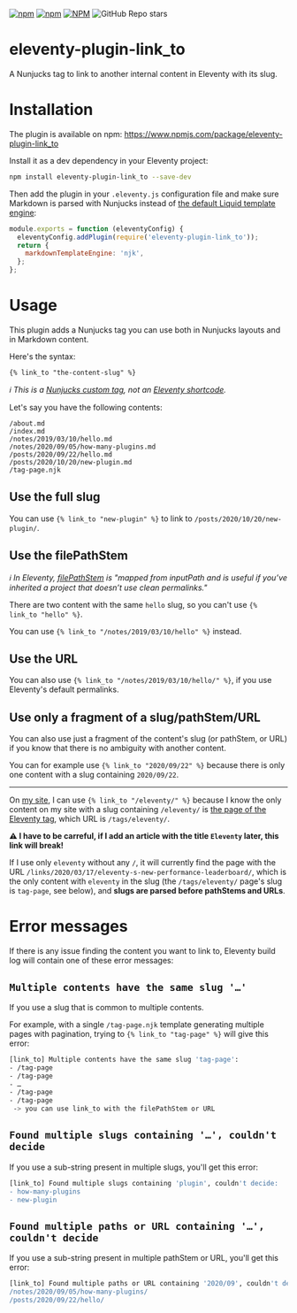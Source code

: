 [![npm](https://img.shields.io/npm/v/eleventy-plugin-link_to)](https://www.npmjs.com/package/eleventy-plugin-link_to) [![npm](https://img.shields.io/npm/dw/eleventy-plugin-link_to)](https://www.npmjs.com/package/eleventy-plugin-link_to) [![NPM](https://img.shields.io/npm/l/eleventy-plugin-link_to)](https://github.com/nhoizey/eleventy-plugin-link_to/blob/main/LICENSE) ![GitHub Repo stars](https://img.shields.io/github/stars/nhoizey/eleventy-plugin-link_to?style=social)

# eleventy-plugin-link_to

A Nunjucks tag to link to another internal content in Eleventy with its slug.

# Installation

The plugin is available on npm: <https://www.npmjs.com/package/eleventy-plugin-link_to>

Install it as a dev dependency in your Eleventy project:

```bash
npm install eleventy-plugin-link_to --save-dev
```

Then add the plugin in your `.eleventy.js` configuration file and make sure Markdown is parsed with Nunjucks instead of [the default Liquid template engine](https://www.11ty.dev/docs/config/#default-template-engine-for-markdown-files):

```javascript
module.exports = function (eleventyConfig) {
  eleventyConfig.addPlugin(require('eleventy-plugin-link_to'));
  return {
    markdownTemplateEngine: 'njk',
  };
};
```

# Usage

This plugin adds a Nunjucks tag you can use both in Nunjucks layouts and in Markdown content.

Here's the syntax:

```nunjucks
{% link_to "the-content-slug" %}
```

_ℹ️ This is a [Nunjucks custom tag](https://www.11ty.dev/docs/custom-tags/), not an [Eleventy shortcode](https://www.11ty.dev/docs/shortcodes/)._

Let's say you have the following contents:

```
/about.md
/index.md
/notes/2019/03/10/hello.md
/notes/2020/09/05/how-many-plugins.md
/posts/2020/09/22/hello.md
/posts/2020/10/20/new-plugin.md
/tag-page.njk
```

## Use the full slug

You can use `{% link_to "new-plugin" %}` to link to `/posts/2020/10/20/new-plugin/`.

## Use the filePathStem

_ℹ️ In Eleventy, [filePathStem](https://www.11ty.dev/docs/data-eleventy-supplied/#filepathstem) is "mapped from inputPath and is useful if you’ve inherited a project that doesn’t use clean permalinks."_

There are two content with the same `hello` slug, so you can't use `{% link_to "hello" %}`.

You can use `{% link_to "/notes/2019/03/10/hello" %}` instead.

## Use the URL

You can also use `{% link_to "/notes/2019/03/10/hello/" %}`, if you use Eleventy's default permalinks.

## Use only a fragment of a slug/pathStem/URL

You can also use just a fragment of the content's slug (or pathStem, or URL) if you know that there is no ambiguity with another content.

You can for example use `{% link_to "2020/09/22" %}` because there is only one content with a slug containing `2020/09/22`.

---

On [my site](https://nicolas-hoizey.com/), I can use `{% link_to "/eleventy/" %}` because I know the only content on my site with a slug containing `/eleventy/` is [the page of the Eleventy tag](https://nicolas-hoizey.com/tags/eleventy/), which URL is `/tags/eleventy/`.

**⚠ I have to be carreful, if I add an article with the title `Eleventy` later, this link will break!**

If I use only `eleventy` without any `/`, it will currently find the page with the URL `/links/2020/03/17/eleventy-s-new-performance-leaderboard/`, which is the only content with `eleventy` in the slug (the `/tags/eleventy/` page's slug is `tag-page`, see below), and **slugs are parsed before pathStems and URLs**.

# Error messages

If there is any issue finding the content you want to link to, Eleventy build log will contain one of these error messages:

## `Multiple contents have the same slug '…'`

If you use a slug that is common to multiple contents.

For example, with a single `/tag-page.njk` template generating multiple pages with pagination, trying to `{% link_to "tag-page" %}` will give this error:

```bash
[link_to] Multiple contents have the same slug 'tag-page':
- /tag-page
- /tag-page
- …
- /tag-page
- /tag-page
 -> you can use link_to with the filePathStem or URL
```

## `Found multiple slugs containing '…', couldn't decide`

If you use a sub-string present in multiple slugs, you'll get this error:

```bash
[link_to] Found multiple slugs containing 'plugin', couldn't decide:
- how-many-plugins
- new-plugin
```

## `Found multiple paths or URL containing '…', couldn't decide`

If you use a sub-string present in multiple pathStem or URL, you'll get this error:

```bash
[link_to] Found multiple paths or URL containing '2020/09', couldn't decide:
/notes/2020/09/05/how-many-plugins/
/posts/2020/09/22/hello/
```
